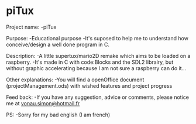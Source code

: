 # piTux
Project name: 
	-piTux

Purpose: 
	-Educational purpose
	-It's suposed to help me to understand how conceive/design a well done program in C.

Description:
	-A little supertux/mario2D remake which aims to be loaded on a raspberry.
	-It's made in C with code:Blocks and the SDL2 librairy, but without graphic accelerating because I am not sure 
	a raspberry can do it...


Other explanations:
	-You will find a openOffice document (projectManagement.ods) with wished features and project progress


Feed back:
	-If you have any suggestion, advice or comments, please notice me at vonau.simon@hotmail.fr

PS: 
	-Sorry for my bad english (I am french)
	